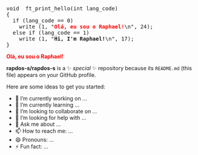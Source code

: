 <pre> 
void  ft_print_hello(int lang_code)
{
  if (lang_code == 0)
    write (1, "<b><spam style="color:red">Olá, eu sou o Raphael!</spam></b>\n", 24);
  else if (lang_code == 1)
    write (1, "<b>Hi, I'm Raphael!</b>\n", 17);
}
</pre>
<b><p style="color:red">Olá, eu sou o Raphael!</p></b>

**rapdos-s/rapdos-s** is a ✨ _special_ ✨ repository because its `README.md` (this file) appears on your GitHub profile.

Here are some ideas to get you started:

- 🔭 I’m currently working on ...
- 🌱 I’m currently learning ...
- 👯 I’m looking to collaborate on ...
- 🤔 I’m looking for help with ...
- 💬 Ask me about ...
- 📫 How to reach me: ...
- 😄 Pronouns: ...
- ⚡ Fun fact: ...
